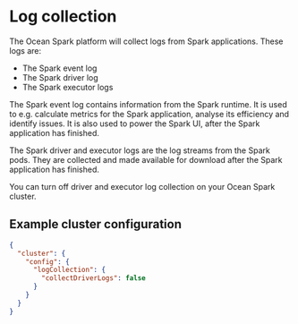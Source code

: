 # Log collection

The Ocean Spark platform will collect logs from Spark applications. These logs are:

- The Spark event log
- The Spark driver log
- The Spark executor logs

The Spark event log contains information from the Spark runtime. It is used to e.g. calculate metrics for the Spark application, analyse its efficiency and identify issues. It is also used to power the Spark UI, after the Spark application has finished.

The Spark driver and executor logs are the log streams from the Spark pods. They are collected and made available for download after the Spark application has finished.

You can turn off driver and executor log collection on your Ocean Spark cluster.

## Example cluster configuration

```json
{
  "cluster": {
    "config": {
      "logCollection": {
        "collectDriverLogs": false
      }
    }
  }
}
```
